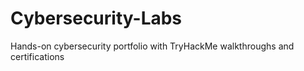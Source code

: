 # Cybersecurity-Labs
Hands-on cybersecurity portfolio with TryHackMe walkthroughs and certifications
